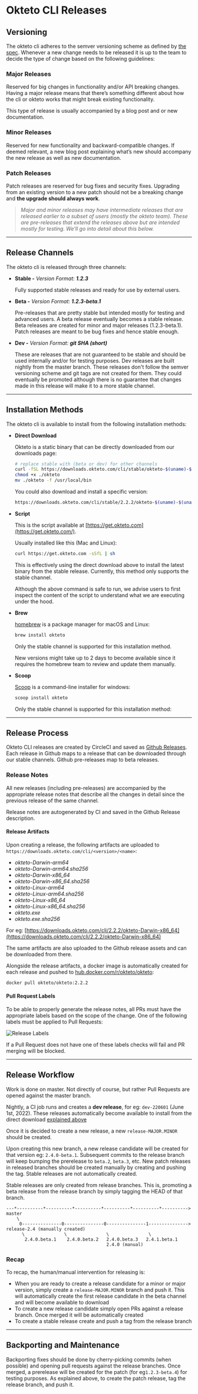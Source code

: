 # Okteto CLI Releases

## Versioning

The okteto cli adheres to the semver versioning scheme as defined by [the spec](https://semver.org/). Whenever a new change needs to be released it is up to the team to decide the type of change based on the following guidelines:

### Major Releases

Reserved for big changes in functionality and/or API breaking changes. Having a major release means that there’s something different about how the cli or okteto works that might break existing functionality.

This type of release is usually accompanied by a blog post and or new documentation.

### Minor Releases

Reserved for new functionality and backward-compatible changes. If deemed relevant, a new blog post explaining what’s new should accompany the new release as well as new documentation.

### Patch Releases

Patch releases are reserved for bug fixes and security fixes. Upgrading from an existing version to a new patch should not be a breaking change and **the upgrade should always work**.

> *Major and minor releases may have intermediate releases that are released earlier to a subset of users (mostly the okteto team). These are pre-releases that extend the releases above but are intended mostly for testing. We’ll go into detail about this below.*

---

## Release Channels

The okteto cli is released through three channels:

- **Stable -** *Version Format: **1.2.3***

    Fully supported stable releases and ready for use by external users.

- **Beta -** *Version Format: **1.2.3-beta.1***

    Pre-releases that are pretty stable but intended mostly for testing and advanced users. A beta release eventually becomes a stable release. Beta releases are created for minor and major releases (1.2.3-beta.1). Patch releases are meant to be bug fixes and hence stable enough.

- **Dev -** *Version Format: **git SHA (short)***

    These are releases that are not guaranteed to be stable and should be used internally and/or for testing purposes. Dev releases are built nightly from the master branch. These releases don't follow the semver versioning scheme and git tags are not created for them. They could eventually be promoted although there is no guarantee that changes made in this release will make it to a more stable channel.

---

## Installation Methods

The okteto cli is available to install from the following installation methods:

- **Direct Download**

    Okteto is a static binary that can be directly downloaded from our downloads page:

    ```sh
    # replace stable with (beta or dev) for other channels
    curl -fSL https://downloads.okteto.com/cli/stable/okteto-$(uname)-$(uname -m) -o ./okteto
    chmod +x ./okteto
    mv ./okteto -f /usr/local/bin
    ```

    You could also download and install a specific version:

    ```sh
    https://downloads.okteto.com/cli/stable/2.2.2/okteto-$(uname)-$(uname -m)
    ```

- **Script**

    This is the script available at [https://get.okteto.com](https://get.okteto.com/).

    Usually installed like this (Mac and Linux):

    ```bash
    curl https://get.okteto.com -sSfL | sh
    ```

    This is effectively using the direct download above to install the latest binary from the stable release. Currently, this method only supports the stable channel.

    Although the above command is safe to run, we advise users to first inspect the content of the script to understand what we are executing under the hood.

- **Brew**

     [homebrew](https://brew.sh/) is a package manager for macOS and Linux:

    ```bash
    brew install okteto
    ```

    Only the stable channel is supported for this installation method.

    New versions might take up to 2 days to become available since it requires the homebrew team to review and update them manually.

- **Scoop**

    [Scoop](https://scoop.sh/) is a command-line installer for windows:

    ```bash
    scoop install okteto
    ```

    Only the stable channel is supported for this installation method:

---

## Release Process

Okteto CLI releases are created by CircleCI and saved as [Github Releases](https://github.com/okteto/okteto/releases). Each release in Github maps to a release that can be downloaded through our stable channels. Github pre-releases map to beta releases.

### Release Notes

All new releases (including pre-releases) are accompanied by the appropriate release notes that describe all the changes in detail since the previous release of the same channel.

Release notes are autogenerated by CI and saved in the Github Release description.

#### Release Artifacts

Upon creating a release, the following artifacts are uploaded to `https://downloads.okteto.com/cli/<version>/<name>`:

- *okteto-Darwin-arm64*
- *okteto-Darwin-arm64.sha256*
- *okteto-Darwin-x86_64*
- *okteto-Darwin-x86_64.sha256*
- *okteto-Linux-arm64*
- *okteto-Linux-arm64.sha256*
- *okteto-Linux-x86_64*
- *okteto-Linux-x86_64.sha256*
- *okteto.exe*
- *okteto.exe.sha256*

For eg: [https://downloads.okteto.com/cli/2.2.2/okteto-Darwin-x86_64](https://downloads.okteto.com/cli/2.2.2/okteto-Darwin-x86_64)

The same artifacts are also uploaded to the Github release assets and can be downloaded from there.

Alongside the release artifacts, a docker image is automatically created for each release and pushed to [hub.docker.com/r/okteto/okteto](https://hub.docker.com/r/okteto/okteto):

```sh
docker pull okteto/okteto:2.2.2
```

#### Pull Request Labels

To be able to properly generate the release notes, all PRs must have the appropriate labels based on the scope of the change. One of the following labels must be applied to Pull Requests:

![Release Labels](release-labels.png)

If a Pull Request does not have one of these labels checks will fail and PR merging will be blocked.

---

## Release Workflow

Work is done on master. Not directly of course, but rather Pull Requests are opened against the master branch.

Nightly, a CI job runs and creates a **dev release**, for eg: `dev-220601` (June 1st, 2022). These releases automatically become available to install from the direct download [explained above](#installation-methods)

Once it is decided to create a new release, a new `release-MAJOR.MINOR` should be created.

Upon creating this new branch, a new release candidate will be created for that version eg: `2.4.0-beta.1`. Subsequent commits to the release branch will keep bumping the prerelease to `beta.2`, `beta.3`, etc. New patch releases in released branches should be created manually by creating and pushing the tag. Stable releases are not automatically created.

Stable releases are only created from release branches. This is, promoting a beta release from the release branch by simply tagging the HEAD of that branch.

```
---*----------*----------*----------*----------*----------*----------> master
    \
     0---------------0---------------0---------------1---------------> release-2.4 (manually created)
      \               \               \               \
       2.4.0.beta.1    2.4.0.beta.2   2.4.0.beta.3   2.4.1.beta.1
                                      2.4.0 (manual)
```

### Recap

To recap, the human/manual intervention for releasing is:

- When you are ready to create a release candidate for a minor or major version, simply create a `release-MAJOR.MINOR` branch and push it. This will automatically create the first release candidate in the beta channel and will become available to download
- To create a new release candidate simply open PRs against a release branch. Once merged it will be automatically created
- To create a stable release create and push a tag from the release branch

---

## Backporting and Maintenance

Backporting fixes should be done by cherry-picking commits (when possible) and opening pull requests against the release branches. Once merged, a prerelease will be created for the patch (for eg`1.2.3-beta.4`) for testing purposes. As explained above, to create the patch release, tag the release branch, and push it.
